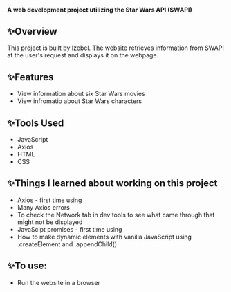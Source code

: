 #### A web development project utilizing the Star Wars API (SWAPI)


## ✨Overview
This project is built by Izebel. The website retrieves information from SWAPI at the user's request and displays it on the webpage. 

## ✨Features
 - View information about six Star Wars movies
 - View infromatio about Star Wars characters

## ✨Tools Used
- JavaScript
- Axios
- HTML
- CSS

## ✨Things I learned about working on this project
- Axios - first time using
- Many Axios errors
- To check the Network tab in dev tools to see what came through that might not be displayed
- JavaScipt promises - first time using
- How to make dynamic elements with vanilla JavaScript using .createElement and .appendChild() 


## ✨To use:
- Run the website in a browser